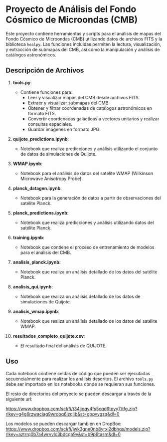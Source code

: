 # Proyecto de Análisis del Fondo Cósmico de Microondas (CMB)

Este proyecto contiene herramientas y scripts para el análisis de mapas del Fondo Cósmico de Microondas (CMB) utilizando datos de archivos FITS y la biblioteca `healpy`. Las funciones incluidas permiten la lectura, visualización, y extracción de submapas del CMB, así como la manipulación y análisis de catálogos astronómicos.

## Descripción de Archivos

1. **tools.py**:
    - Contiene funciones para:
        - Leer y visualizar mapas del CMB desde archivos FITS.
        - Extraer y visualizar submapas del CMB.
        - Obtener y filtrar coordenadas de catálogos astronómicos en formato FITS.
        - Convertir coordenadas galácticas a vectores unitarios y realizar consultas espaciales.
        - Guardar imágenes en formato JPG.

2. **quijote_predictions.ipynb**:
    - Notebook que realiza predicciones y análisis utilizando el conjunto de datos de simulaciones de Quijote.

3. **WMAP.ipynb**:
    - Notebook para el análisis de datos del satélite WMAP (Wilkinson Microwave Anisotropy Probe).

4. **planck_datagen.ipynb**:
    - Notebook para la generación de datos a partir de observaciones del satélite Planck.

5. **planck_predictions.ipynb**:
    - Notebook que realiza predicciones y análisis utilizando datos del satélite Planck.

6. **training.ipynb**:
    - Notebook que contiene el proceso de entrenamiento de modelos para el análisis del CMB.

7. **analisis_planck.ipynb**:
    - Notebook que realiza un análisis detallado de los datos del satélite Planck.

8. **analisis_qui.ipynb**:
    - Notebook que realiza un análisis detallado de los datos de simulaciones de Quijote.

9. **analisis_wmap.ipynb**:
    - Notebook que realiza un análisis detallado de los datos del satélite WMAP.
  
10. **resultados_completo_quijote.csv**:
    - El resultado final del análisis de QUIJOTE.

## Uso

Cada notebook contiene celdas de código que pueden ser ejecutadas secuencialmente para realizar los análisis descritos. El archivo `tools.py` debe ser importado en los notebooks donde se requieran sus funciones.


El resto de directorios del proyecto se pueden descargar a través de la siguiente url:

https://www.dropbox.com/scl/fi/t34jjoqy4fs5cqd6tpyy7/tfg.zip?rlkey=g4g6rzwaciag9wrobq6lzqiib&st=gbpvygzq&dl=0

Los modelos se pueden descargar también en DropBox:
https://www.dropbox.com/scl/fi/jwk3gne0nb8yrxi2dbhqs/models.zip?rlkey=aztrrq0b7a4wrvvlc3bdcqa9v&st=b9p6tasm&dl=0
